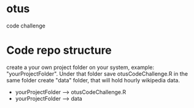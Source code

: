 # otus
code challenge

# Code repo structure
create a your own project folder on your system, example: "yourProjectFolder". Under that folder save otusCodeChallenge.R in the same folder create "data" folder, that will hold hourly wikipedia data. 

- yourProjectFolder --> otusCodeChallenge.R
- yourProjectFolder --> data

#
